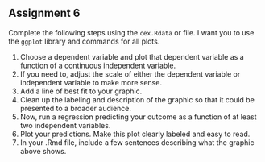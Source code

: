 Assignment 6
-----------------
Complete the following steps using the `cex.Rdata` or file. I want you to use the `ggplot` library and commands for all plots. 

1. Choose a dependent variable and plot that dependent variable as a function of a continuous independent variable.
2. If you need to, adjust the scale of either the dependent variable or independent variable to make more sense. 
3. Add a line of best fit to your graphic. 
4. Clean up the labeling and description of the graphic so that it could be presented to a broader audience. 
5. Now, run a regression predicting your outcome as a function of at least two independent variables. 
6. Plot your predictions. Make this plot clearly labeled and easy to read.
7. In your .Rmd file, include a few sentences describing what the graphic above shows. 
